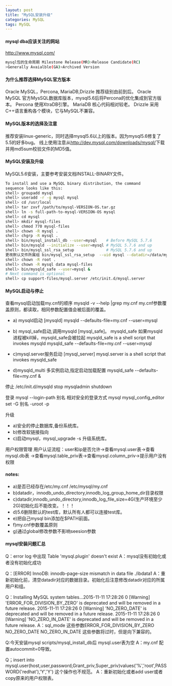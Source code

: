 ```yaml
---
layout: post
title: "MySQL安装升级"
categories: MySQL
tags: MySQL
---
```


#### mysql dba应该关注的网站
<http://www.mysql.com/> 
```bash
mysql包的生命周期 Milestone Release(MR)>Release Candidate(RC) 
>Generally Avaialble(GA)>Archived Version
```

#### 为什么推荐选择MySQL官方版本

Oracle MySQL，Percona, MariaDB,Drizzle 推荐级别由前到后。
Oracle MySQL 官方MysSQL数据库版本，mysql5.6后将Percona的优化集成到官方版本。
Percona 使用XtraDB引擎。
MariaDB 核心代码相对较老。
Drizzle 采用C++语言重构各个模块，它与MySQL不兼容。



#### MySQL版本的选择及注意
推荐安装linux-generic，同时选择mysql5.6以上的版本。因为mysql5.6修复了5.5的好多bug。
线上使用注意从<http://dev.mysql.com/downloads/mysql/>下载并用md5sum校验文件的MD5值。


<!--more-->
#### MySQL安装及升级
MySQL5.6安装，主要参考安装文档INSTALL-BINARY文件。
```bash
To install and use a MySQL binary distribution, the command
sequence looks like this:
shell> groupadd mysql
shell> useradd -r -g mysql mysql
shell> cd /usr/local
shell> tar zxvf /path/to/mysql-VERSION-OS.tar.gz
shell> ln -s full-path-to-mysql-VERSION-OS mysql
shell> cd mysql
shell> mkdir mysql-files
shell> chmod 770 mysql-files
shell> chown -R mysql .
shell> chgrp -R mysql .
shell> bin/mysql_install_db --user=mysql    # Before MySQL 5.7.6
shell> bin/mysqld --initialize --user=mysql # MySQL 5.7.6 and up
shell> bin/mysql_ssl_rsa_setup              # MySQL 5.7.6 and up
更改默认文件所属组 bin/mysql_ssl_rsa_setup  --uid mysql --datadir=/data/mysql57 
shell> chown -R root .
shell> chown -R mysql data mysql-files
shell> bin/mysqld_safe --user=mysql &
# Next command is optional
shell> cp support-files/mysql.server /etc/init.d/mysql.server
```

#### MySQL启动与停止
查看mysql启动加载my.cnf的顺序
mysqld -v --help |grep my.cnf 
my.cnf参数覆盖原则，都读取，相同参数配置值会被后面的覆盖。

- a) mysqld启动 [mysqld]
mysqld --defaults-file=my.cnf --user=mysql

- b) mysql_safe启动,调用mysqld [mysql_safe]。
mysqld_safe 如果mysqld进程被kill掉，mysqld_safe会被拉起
mysqld_safe is a shell script that invokes mysqld
mysqld_safe --defaults-file=my.cnf --user=mysql

- c)mysql.server服务启动 [mysql_server]
mysql.server is a shell script that invokes mysqld_safe

- d)mysqld_multi 多实例启动,指定启动加载配置
mysqld_safe --defaults-file=my.cnf & 


停止
/etc/init.d/mysqld stop 
mysqladmin shutdown


登录
mysql --login-path 别名     相对安全的登录方式
mysql mysql_config_editor set -G 别名 -uroot -p


升级 
- a)安全的停止数据库,备份系统库。
- b)修改软链接指向
- c)启动mysql，mysql_upgrade -s 升级系统库。


用户权限管理
用户认证流程：user和ip是否允许->查看mysql.user表->查看mysql.db表
->查看mysql.table_priv表->查看mysql.column_priv->提示用户没有权限

#### notes:
- a)是否已经存在/etc/my.cnf /etc/mysql/my.cnf <br>
- b)datadir，innodb_undo_directory,innodb_log_group_home_dir目录权限<br>
- c)datadir,innodb_undo_directory,innodb_log_file_size=4G(生产环境至少2G)初始化后不能改变。！！！<br>
- d)5.6删除默认的test库，默认所有人都可以连接test库。<br>
- e)把自己mysql bin添加在$PATH前面。<br>
- f)my.cnf参数覆盖原则<br>
- g)通过global修改参数不影响seesion参数<br>

#### mysql安装问题汇总
Q：error log 中出现 Table 'mysql.plugin' doesn't exist
A：mysql没有初始化或者没有初始化成功

Q：[ERROR] InnoDB: innodb-page-size mismatch in data file ./ibdata1
A：重新初始化前，清空datadir对应的数据目录。初始化后注意修改datadir对应的所属用户和组。

Q：Installing MySQL system tables...2015-11-11 17:28:26 0 [Warning] 'ERROR_FOR_DIVISION_BY_ZERO' is deprecated and will be removed in a future release.
2015-11-11 17:28:26 0 [Warning] 'NO_ZERO_DATE' is deprecated and will be removed in a future release.
2015-11-11 17:28:26 0 [Warning] 'NO_ZERO_IN_DATE' is deprecated and will be removed in a future release.
A：sql_mode 这些参数ERROR_FOR_DIVISION_BY_ZERO NO_ZERO_DATE NO_ZERO_IN_DATE 这些参数将过时，但是向下兼容的。

Q:今天安装mysql scripts/mysql_install_db后 mysql.user表为空
A：my.cnf 配置autocommit=0导致。

Q；insert into mysql.user(host,user,password,Grant_priv,Super_priv)values('%','root',PASSWORD('redhat'),'Y','Y')
这个操作也不规范。
A：重新初始化或者add user或者copy原来的用户权限表。